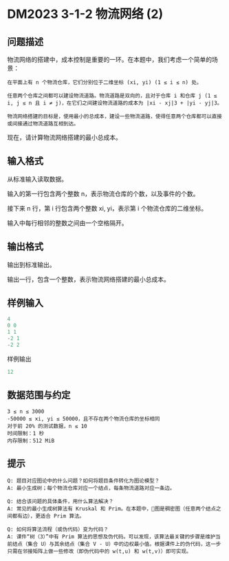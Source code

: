 
# DM2023 3-1-2 物流网络 (2)

## 问题描述

物流网络的搭建中，成本控制是重要的一环。在本题中，我们考虑一个简单的场景：

    在平面上有 n 个物流仓库，它们分别位于二维坐标 (xi, yi) (1 ≤ i ≤ n) 处。

    任意两个仓库之间都可以建设物流道路。物流道路是双向的，且对于仓库 i 和仓库 j (1 ≤ i, j ≤ n 且 i ≠ j)，在它们之间建设物流道路的成本为 |xi - xj|3 + |yi - yj|3。

    物流网络搭建的目标是，使用最小的总成本，建设一些物流道路，使得任意两个仓库都可以直接或间接通过物流道路互相到达。

现在，请计算物流网络搭建的最小总成本。
## 输入格式

从标准输入读取数据。

输入的第一行包含两个整数 n，表示物流仓库的个数，以及事件的个数。

接下来 n 行，第 i 行包含两个整数 xi, yi，表示第 i 个物流仓库的二维坐标。

输入中每行相邻的整数之间由一个空格隔开。
## 输出格式

输出到标准输出。

输出一行，包含一个整数，表示物流网络搭建的最小总成本。
## 样例输入
```c++
4
0 0
1 1
-2 1
-2 2
```
样例输出
```c++
12
```

## 数据范围与约定

    3 ≤ n ≤ 3000
    -50000 ≤ xi, yi ≤ 50000，且不存在两个物流仓库的坐标相同
    对于前 20% 的测试数据，n ≤ 10
    时间限制：1 秒
    内存限制：512 MiB

## 提示

    Q: 题目对应图论中的什么问题？如何将题目条件转化为图论模型？
    A: 最小生成树；每个物流仓库对应一个结点，每条物流道路对应一条边。

    Q: 结合该问题的具体条件，用什么算法解决？
    A: 常见的最小生成树算法有 Kruskal 和 Prim。在本题中，图是稠密图（任意两个结点之间都有边），更适合 Prim 算法。

    Q: 如何将算法流程（或伪代码）变为代码？
    A: 课件“树（3）”中有 Prim 算法的思想及伪代码。可以发现，该算法最关键的步骤是维护当前结点（集合 U）与其余结点（集合 V - U）中的边权最小值。根据课件上的伪代码，这一步只需在邻接矩阵上做一些修改（即伪代码中的 w(t,u) 和 w(t,v)）即可实现。

